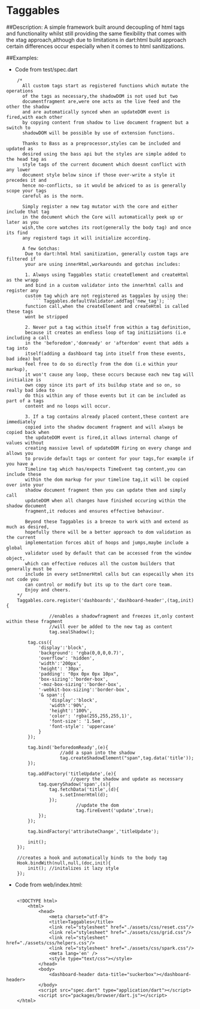 # Taggables

##Description:
		A simple framework built around decoupling of html tags and functionality whilst still providing the same flexibility that comes with the xtag approach,although due to limitations in dart:html
		build approach certain differences occur especially when it comes to html sanitizations.

##Examples:

- Code from test/spec.dart
```		
	/*
	  All custom tags start as registered functions which mutate the operations
	  of the tags as necessary,the shadowDOM is not used but two 
	  documentfragment are,were one acts as the live feed and the other the shadow 
	  and are automatically synced when an updateDOM event is fired,with each other 
	  by copying content from shadow to live document fragment but a switch to 
	  shadowDOM will be possible by use of extension functions.
	  
	  Thanks to Bass as a preprocessor,styles can be included and updated as 
	  desired using the bass api but the styles are simple added to the head tag as 
	  style tags of the current document which doesnt conflict with any lower 
	  document style below since if those over-write a style it precedes it and 
	  hence no-conflicts, so it would be adviced to as is generally scope your tags 
	  careful as is the norm.
	  
	  Simply register a new tag mutator with the core and either include that tag 
	  in the document which the Core will automatically peek up or later as you 
	  wish,the core watches its root(generally the body tag) and once its find 
	  any registerd tags it will initialize according.
	  
	  A few Gotchas:
	   Due to dart:html html sanitization, generally custom tags are filtered if 
	   your are using innerHtml,workarounds and gotchas includes:
	   
	   1. Always using Taggables static createElement and createHtml as the wrapp
	   and bind in a custom validator into the innerhtml calls and register any 
	   custom tag which are not registered as taggales by using the:
	      ``` Taggables.defaultValidator.addTag('new_tag'); ```
	   function call,when the createElement and createHtml is called these tags 
	   wont be stripped
	   
	   2. Never put a tag within itself from within a tag definition,
	   because it creates an endless loop of tag initiziations (i.e including a call 
	   in the 'beforedom','domready' or 'afterdom' event that adds a tag into 
	   itself(adding a dashboard tag into itself from these events, bad idea) but 
	   feel free to do so directly from the dom (i.e within your markup),
	   it won't cause any loop, these occurs because each new tag will initialize is 
	   own copy since its part of its buildup state and so on, so really bad idea to 
	   do this within any of those events but it can be included as part of a tags 
	   content and no loops will occur.
	   
	   3. If a tag contains already placed content,these content are immediately
	   copied into the shadow document fragment and will always be copied back when
	   the updateDOM event is fired,it allows internal change of values without 
	   creating massive level of updateDOM firing on every change and allows you 
	   to provide default tags or content for your tags,for example if you have a
	   Timeline tag which has/expects TimeEvent tag content,you can include these 
	   within the dom markup for your timeline tag,it will be copied over into your 
	   shadow document fragment then you can update them and simply call 
	   updateDOM when all changes have finished occuring within the shadow document 
	   fragment,it reduces and ensures effective behaviour.
	   
	   Beyond these Taggables is a breeze to work with and extend as much as desired,
	   hopefully there will be a better approach to dom validation as the current 
	   implementation forces abit of hoops and jumps,maybe include a global 
	   validator used by default that can be accessed from the window object,
	   which can effective reduces all the custom builders that generally must be 
	   include in every setInnerHtml calls but can especailly when its not code you 
	   can control or modify but its up to the dart core team. 
	   Enjoy and cheers.
	*/
	Taggables.core.register('dashboards','dashboard-header',(tag,init){
  
                //enables a shadowfragment and freezes it,only content within these fragment
                //will ever be added to the new tag as content
                tag.sealShadow();

		tag.css({
			'display':'block',
			'background': 'rgba(0,0,0,0.7)',
			'overflow': 'hidden',
			'width':'200px',
			'height': '30px',
			'padding': "0px 0px 0px 10px",
			'box-sizing':'border-box',
			'-moz-box-sizing':'border-box',
			'-webkit-box-sizing':'border-box',
			'& span':{
				'display':'block',
				'width':'90%',
				'height':'100%',
				'color': 'rgba(255,255,255,1)',
				'font-size': '1.5em',
				'font-style': 'uppercase'
			}
		});

		tag.bind('beforedomReady',(e){
                    //add a span into the shadow
                    tag.createShadowElement("span",tag.data('title'));
		});

		tag.addFactory('titleUpdate',(e){
                        //query the shadow and update as necessary
			tag.queryShadow('span',(s){
				tag.fetchData('title',(d){
					s.setInnerHtml(d);
				});
                          //update the dom
                          tag.fireEvent('update',true);
			});
		});

		tag.bindFactory('attributeChange','titleUpdate');

		init();
	});

	//creates a hook and automatically binds to the body tag
	Hook.bindWith(null,null,(doc,init){
		init(); //initalizes it lazy style
	});

```

  - Code from web/index.html:
```

	<!DOCTYPE html>
		<html>
			<head>
				<meta charset="utf-8">
				<title>Taggables</title>
				<link rel="stylesheet" href="./assets/css/reset.css"/>
				<link rel="stylesheet" href="./assets/css/grid.css"/>
				<link rel="stylesheet" href="./assets/css/helpers.css"/>
				<link rel="stylesheet" href="./assets/css/spark.css"/>
				<meta lang='en' />
				<style type="text/css"></style>
			</head>
			<body>
				<dashboard-header data-title="suckerbox"></dashboard-header>
			</body>
			<script src="spec.dart" type="application/dart"></script>
			<script src="packages/browser/dart.js"></script>
	</html>

```
